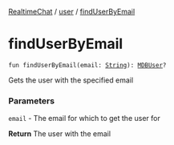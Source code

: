 [RealtimeChat](../index.md) / [user](index.md) / [findUserByEmail](./find-user-by-email.md)

# findUserByEmail

`fun findUserByEmail(email: `[`String`](https://kotlinlang.org/api/latest/jvm/stdlib/kotlin/-string/index.html)`): `[`MDBUser`](-m-d-b-user/index.md)`?`

Gets the user with the specified email

### Parameters

`email` - The email for which to get the user for

**Return**
The user with the email

